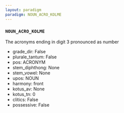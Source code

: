 ```yaml
---
layout: paradigm
paradigm: NOUN_ACRO_KOLME
---
```

### ` NOUN_ACRO_KOLME `

The acronyms ending in digit 3 pronounced as number
* grade_dir: False
* plurale_tantum: False
* pos: ACRONYM
* stem_diphthong: None
* stem_vowel: None
* upos: NOUN
* harmony: front
* kotus_av: None
* kotus_tn: 0
* clitics: False
* possessive: False
